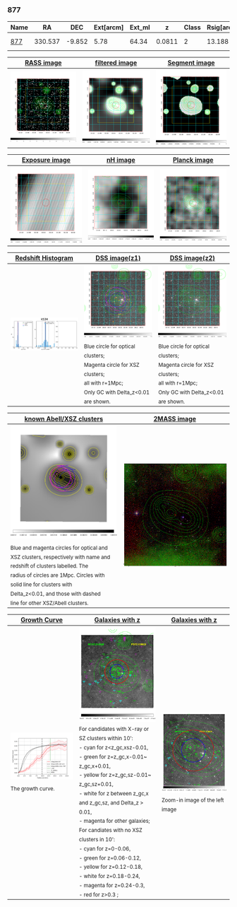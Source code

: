<div STYLE="page-break-after: always;"></div>

### 877

|Name          |RA          |DEC      | Ext[arcm] | Ext_ml | z    | Class| Rsig[arcmin] | CRsig[c/s] | CR500[c/s] | R500[Mpc] |L500[erg/s]|F500[erg/s/cm^2]| M500[Msun]|Tx[keV]|beta|GC(XSZ,Delta_z<0.01)| GC(OPT,Delta_z<0.01)|GC|alias|
|--------------|------------|------------|---|---|-----------|--------|------|------|----|----|----|----|----|----|----|----|----|----|---|
|[877](script/877.md)     | 330.537       | -9.852       | 5.78    | 64.34   | 0.0811 | 2   | 13.188 |0.307 |0.295 |0.899 |8.733e+43 |5.374e-12 |2.232e+14 |3.604 |0.853 |Tar, |A, |Tar, A, |k534|

|[RASS image](../image/877/877_img.pdf)|[filtered image](../image/877/877_fil.pdf)|[Segment image](../image/877/877_seg.pdf)|
|-------------------|--------------------|-------------------|
| <img src="../image/877/877_img.png" width="300">  | <img src="../image/877/877_fil.png" width="300">   | <img src="../image/877/877_seg.png" width="300">  |

|[Exposure image](../image/877/877_mex.pdf)| [nH image](../image/877/877_nh.pdf)| [Planck image](../image/877/877_p.pdf)|
|-------------------|--------------------|-------------------|
|<img src="../image/877/877_mex.png" width="300">   | <img src="../image/877/877_nh.png" width="300">    | <img src="../image/877/877_p.png" width="300"> |

|[Redshift Histogram](../image/877/877_zg.pdf) | [DSS image(z1)](../image/877/877_dss_z1.pdf)      |  [DSS image(z2)](../image/877/877_dss_z2.pdf)    |
|-------------------|--------------------|-------------------|
|<img src="../image/877/877_zg.png" width="300"> |<img src="../image/877/877_dss_z1.png" width="300"> <sub><br>Blue circle for optical clusters; <br>Magenta circle for XSZ clusters; <br>all with r=1Mpc; <br>Only GC with Delta_z<0.01 are shown. </sub>| <img src="../image/877/877_dss_z2.png" width="300"><sub><br>Blue circle for optical clusters; <br>Magenta circle for XSZ clusters; <br>all with r=1Mpc; <br>Only GC with Delta_z<0.01 are shown. </sub> |

|[known Abell/XSZ clusters](../image/877/877_m.pdf) | [2MASS image](../image/877/877_2mass.pdf)      |
|-------------------|-------------------|
|<img src=../image/877/877_m.png width="300"> <sub><br>Blue and magenta circles for optical and <br>XSZ clusters, respectively with name and <br>redshift of clusters labelled. The <br>radius of circles are 1Mpc. Circles with <br>solid line for clusters with <br>Delta_z<0.01, and those with dashed <br>line for other XSZ/Abell clusters.        </sub>|<img src="../image/877/877_2mass.png" width="300">  |

|[Growth Curve](../image/877/877_gca_all.png) |[Galaxies with z](../image/877/877_opt_ned.pdf) |[Galaxies with z](../image/877/877_opt_ned_zoom.pdf) |
|-------------------|-------------------|-------------------|
| <img src="../image/877/877_gca_all.png" width="300"> <sub><br>The growth curve.</sub>| <img src=../image/877/877_opt_ned.png width="300"> <br><sub> For candidates with X-ray or SZ clusters within 10': <br> - cyan for z<z_gc,xsz-0.01, <br> - green for z=z_gc,x-0.01~ z_gc,x+0.01, <br> - yellow for z=z_gc,sz-0.01~ z_gc,sz+0.01, <br> - white for z between z_gc,x and z_gc,sz, and Delta_z > 0.01, <br> - magenta for other galaxies; <br>For candiates with no XSZ clusters in 10': <br> - cyan for z=0-0.06, <br> - green for z=0.06-0.12, <br> - yellow for z=0.12-0.18, <br> - white for z=0.18-0.24, <br> - magenta for z=0.24-0.3, <br> - red for z>0.3 ;  </sub>|<img src=../image/877/877_opt_ned_zoom.png width="300">  <br><sub> Zoom-in image of the left image</sub>|




